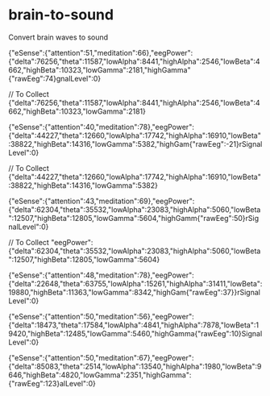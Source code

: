 # brain-to-sound
Convert brain waves to sound

{"eSense":{"attention":51,"meditation":66},"eegPower":{"delta":76256,"theta":11587,"lowAlpha":8441,"highAlpha":2546,"lowBeta":4662,"highBeta":10323,"lowGamma":2181,"highGamma"{"rawEeg":74}gnalLevel":0}

// To Collect
{"delta":76256,"theta":11587,"lowAlpha":8441,"highAlpha":2546,"lowBeta":4662,"highBeta":10323,"lowGamma":2181}

{"eSense":{"attention":40,"meditation":78},"eegPower":{"delta":44227,"theta":12660,"lowAlpha":17742,"highAlpha":16910,"lowBeta":38822,"highBeta":14316,"lowGamma":5382,"highGam{"rawEeg":-21}rSignalLevel":0}

// To Collect
{"delta":44227,"theta":12660,"lowAlpha":17742,"highAlpha":16910,"lowBeta":38822,"highBeta":14316,"lowGamma":5382}

{"eSense":{"attention":43,"meditation":69},"eegPower":{"delta":62304,"theta":35532,"lowAlpha":23083,"highAlpha":5060,"lowBeta":12507,"highBeta":12805,"lowGamma":5604,"highGamm{"rawEeg":50}rSignalLevel":0}

// To Collect
"eegPower":{"delta":62304,"theta":35532,"lowAlpha":23083,"highAlpha":5060,"lowBeta":12507,"highBeta":12805,"lowGamma":5604}

{"eSense":{"attention":48,"meditation":78},"eegPower":{"delta":22648,"theta":63755,"lowAlpha":15261,"highAlpha":31411,"lowBeta":19880,"highBeta":11363,"lowGamma":8342,"highGam{"rawEeg":37}}rSignalLevel":0}

{"eSense":{"attention":50,"meditation":56},"eegPower":{"delta":18473,"theta":17584,"lowAlpha":4841,"highAlpha":7878,"lowBeta":19420,"highBeta":12485,"lowGamma":5460,"highGamma{"rawEeg":10}SignalLevel":0}

{"eSense":{"attention":50,"meditation":67},"eegPower":{"delta":85083,"theta":2514,"lowAlpha":13540,"highAlpha":1980,"lowBeta":9646,"highBeta":4820,"lowGamma":2351,"highGamma":{"rawEeg":123}alLevel":0}

